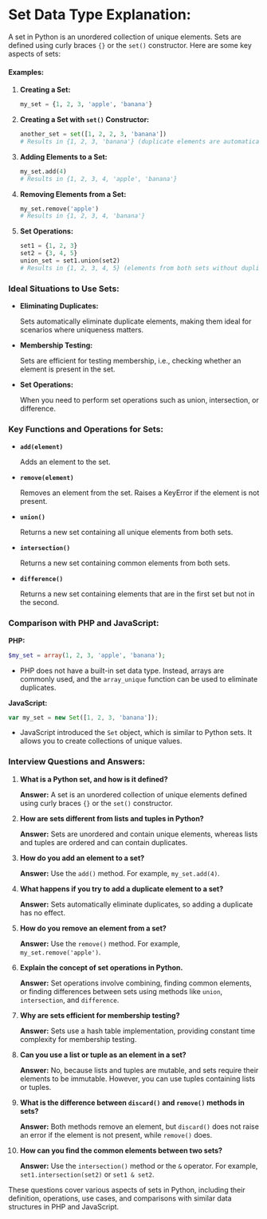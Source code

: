 # Set Data Type Explanation:

A set in Python is an unordered collection of unique elements. Sets are defined using curly braces `{}` or the `set()` constructor. Here are some key aspects of sets:

#### Examples:

1. **Creating a Set:**

   ```python
   my_set = {1, 2, 3, 'apple', 'banana'}
   ```

2. **Creating a Set with `set()` Constructor:**

   ```python
   another_set = set([1, 2, 2, 3, 'banana'])
   # Results in {1, 2, 3, 'banana'} (duplicate elements are automatically removed)
   ```

3. **Adding Elements to a Set:**

   ```python
   my_set.add(4)
   # Results in {1, 2, 3, 4, 'apple', 'banana'}
   ```

4. **Removing Elements from a Set:**

   ```python
   my_set.remove('apple')
   # Results in {1, 2, 3, 4, 'banana'}
   ```

5. **Set Operations:**

   ```python
   set1 = {1, 2, 3}
   set2 = {3, 4, 5}
   union_set = set1.union(set2)
   # Results in {1, 2, 3, 4, 5} (elements from both sets without duplicates)
   ```

### Ideal Situations to Use Sets:

- **Eliminating Duplicates:**
  
  Sets automatically eliminate duplicate elements, making them ideal for scenarios where uniqueness matters.
- **Membership Testing:**
  
  Sets are efficient for testing membership, i.e., checking whether an element is present in the set.
- **Set Operations:**
  
  When you need to perform set operations such as union, intersection, or difference.

### Key Functions and Operations for Sets:

- **`add(element)`**

   Adds an element to the set.
- **`remove(element)`**

   Removes an element from the set. Raises a KeyError if the element is not present.
- **`union()`**

   Returns a new set containing all unique elements from both sets.
- **`intersection()`**

   Returns a new set containing common elements from both sets.
- **`difference()`**

   Returns a new set containing elements that are in the first set but not in the second.

### Comparison with PHP and JavaScript:

**PHP:**

```php
$my_set = array(1, 2, 3, 'apple', 'banana');
```

- PHP does not have a built-in set data type. Instead, arrays are commonly used, and the `array_unique` function can be used to eliminate duplicates.

**JavaScript:**

```javascript
var my_set = new Set([1, 2, 3, 'banana']);
```

- JavaScript introduced the `Set` object, which is similar to Python sets. It allows you to create collections of unique values.

### Interview Questions and Answers:

1. **What is a Python set, and how is it defined?**
   
   **Answer:** A set is an unordered collection of unique elements defined using curly braces `{}` or the `set()` constructor.
2. **How are sets different from lists and tuples in Python?**
   
   **Answer:** Sets are unordered and contain unique elements, whereas lists and tuples are ordered and can contain duplicates.
3. **How do you add an element to a set?**
   
   **Answer:** Use the `add()` method. For example, `my_set.add(4)`.
4. **What happens if you try to add a duplicate element to a set?**
   
   **Answer:** Sets automatically eliminate duplicates, so adding a duplicate has no effect.
5. **How do you remove an element from a set?**
   
   **Answer:** Use the `remove()` method. For example, `my_set.remove('apple')`.
6. **Explain the concept of set operations in Python.**
   
   **Answer:** Set operations involve combining, finding common elements, or finding differences between sets using methods like `union`, `intersection`, and `difference`.
7. **Why are sets efficient for membership testing?**
   
   **Answer:** Sets use a hash table implementation, providing constant time complexity for membership testing.
8. **Can you use a list or tuple as an element in a set?**
   
   **Answer:** No, because lists and tuples are mutable, and sets require their elements to be immutable. However, you can use tuples containing lists or tuples.
9. **What is the difference between `discard()` and `remove()` methods in sets?**
   
   **Answer:** Both methods remove an element, but `discard()` does not raise an error if the element is not present, while `remove()` does.
10. **How can you find the common elements between two sets?**
    
    **Answer:** Use the `intersection()` method or the `&` operator. For example, `set1.intersection(set2)` or `set1 & set2`.

These questions cover various aspects of sets in Python, including their definition, operations, use cases, and comparisons with similar data structures in PHP and JavaScript.